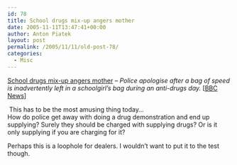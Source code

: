```yaml
---
id: 78
title: School drugs mix-up angers mother
date: 2005-11-11T13:47:41+00:00
author: Anton Piatek
layout: post
permalink: /2005/11/11/old-post-78/
categories:
  - Misc
---
```

[School drugs mix-up angers mother](http://news.bbc.co.uk/go/rss/-/1/hi/england/lincolnshire/4428372.stm) &#8211; _Police apologise after a bag of speed is inadvertently left in a schoolgirl&#8217;s bag during an anti-drugs day._ [[BBC News](http://news.bbc.co.uk/go/rss/-/1/hi/default.stm)]

&nbsp;This has to be the most amusing thing today&#8230;  
How do police get away with doing a drug demonstration and end up supplying? Surely they should be charged with supplying drugs? Or is it only supplying if you are charging for it?

Perhaps this is a loophole for dealers. I wouldn&#8217;t want to put it to the test though.  
&nbsp;